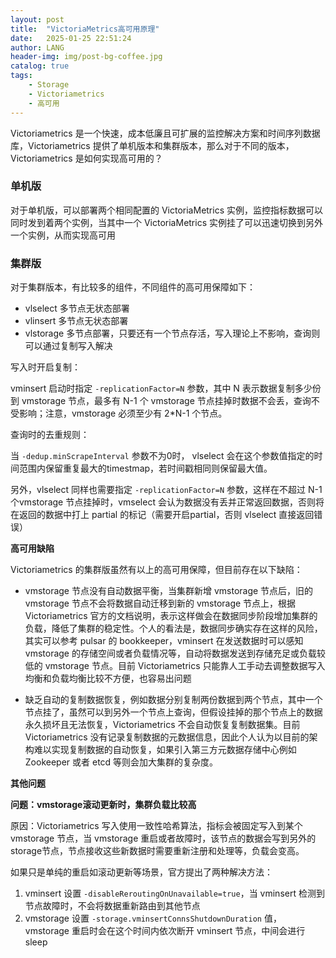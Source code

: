 ```yaml
---
layout: post
title:  "VictoriaMetrics高可用原理"
date:   2025-01-25 22:51:24
author: LANG
header-img: img/post-bg-coffee.jpg
catalog: true
tags:
    - Storage
    - Victoriametrics
    - 高可用
---
```


Victoriametrics 是一个快速，成本低廉且可扩展的监控解决方案和时间序列数据库，Victoriametrics 提供了单机版本和集群版本，那么对于不同的版本，Victoriametrics 是如何实现高可用的？

### 单机版

对于单机版，可以部署两个相同配置的 VictoriaMetrics 实例，监控指标数据可以同时发到着两个实例，当其中一个  VictoriaMetrics 实例挂了可以迅速切换到另外一个实例，从而实现高可用


### 集群版

对于集群版本，有比较多的组件，不同组件的高可用保障如下：

* vlselect 多节点无状态部署
* vlinsert 多节点无状态部署
* vlstorage 多节点部署，只要还有一个节点存活，写入理论上不影响，查询则可以通过复制写入解决

写入时开启复制：

vminsert 启动时指定 `-replicationFactor=N` 参数，其中 N 表示数据复制多少份到 vmstorage 节点，最多有 N-1 个 vmstorage 节点挂掉时数据不会丢，查询不受影响；注意，vmstorage 必须至少有 2*N-1 个节点。

查询时的去重规则：

当 `-dedup.minScrapeInterval` 参数不为0时， vlselect 会在这个参数值指定的时间范围内保留重复最大的timestmap，若时间戳相同则保留最大值。

另外，vlselect 同样也需要指定 `-replicationFactor=N` 参数，这样在不超过 N-1 个vmstorage 节点挂掉时，vmselect 会认为数据没有丢并正常返回数据，否则将在返回的数据中打上 partial 的标记（需要开启partial，否则 vlselect 直接返回错误）

**高可用缺陷**

Victoriametrics 的集群版虽然有以上的高可用保障，但目前存在以下缺陷：

* vmstorage 节点没有自动数据平衡，当集群新增 vmstorage 节点后，旧的 vmstorage 节点不会将数据自动迁移到新的 vmstorage 节点上，根据 Victoriametrics 官方的文档说明，表示这样做会在数据同步阶段增加集群的负载，降低了集群的稳定性。个人的看法是，数据同步确实存在这样的风险，其实可以参考 pulsar 的 bookkeeper，vminsert 在发送数据时可以感知 vmstorage 的存储空间或者负载情况等，自动将数据发送到存储充足或负载较低的 vmstorage 节点。目前 Victoriametrics 只能靠人工手动去调整数据写入均衡和负载均衡比较不方便，也容易出问题

* 缺乏自动的复制数据恢复，例如数据分别复制两份数据到两个节点，其中一个节点挂了，虽然可以到另外一个节点上查询，但假设挂掉的那个节点上的数据永久损坏且无法恢复，Victoriametrics 不会自动恢复复制数据集。目前 Victoriametrics 没有记录复制数据的元数据信息，因此个人认为以目前的架构难以实现复制数据的自动恢复，如果引入第三方元数据存储中心例如 Zookeeper 或者 etcd 等则会加大集群的复杂度。

**其他问题**

**问题：vmstorage滚动更新时，集群负载比较高**

原因：Victoriametrics 写入使用一致性哈希算法，指标会被固定写入到某个 vmstorage 节点，当 vmstorage 重启或者故障时，该节点的数据会写到另外的storage节点，节点接收这些新数据时需要重新注册和处理等，负载会变高。

如果只是单纯的重启如滚动更新等场景，官方提出了两种解决方法：

1. vminsert 设置 `-disableReroutingOnUnavailable=true`，当 vminsert 检测到节点故障时，不会将数据重新路由到其他节点
2. vmstorage 设置 `-storage.vminsertConnsShutdownDuration` 值，vmstorage 重启时会在这个时间内依次断开 vminsert 节点，中间会进行sleep

